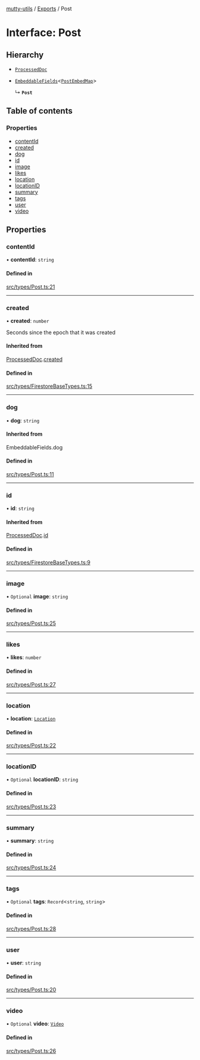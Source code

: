[mutty-utils](../README.md) / [Exports](../modules.md) / Post

# Interface: Post

## Hierarchy

- [`ProcessedDoc`](ProcessedDoc.md)

- [`EmbeddableFields`](../modules.md#embeddablefields)<[`PostEmbedMap`](../modules.md#postembedmap)\>

  ↳ **`Post`**

## Table of contents

### Properties

- [contentId](Post.md#contentid)
- [created](Post.md#created)
- [dog](Post.md#dog)
- [id](Post.md#id)
- [image](Post.md#image)
- [likes](Post.md#likes)
- [location](Post.md#location)
- [locationID](Post.md#locationid)
- [summary](Post.md#summary)
- [tags](Post.md#tags)
- [user](Post.md#user)
- [video](Post.md#video)

## Properties

### contentId

• **contentId**: `string`

#### Defined in

[src/types/Post.ts:21](https://github.com/jonlaing/mutty-utils/blob/f9c02d2/src/types/Post.ts#L21)

___

### created

• **created**: `number`

Seconds since the epoch that it was created

#### Inherited from

[ProcessedDoc](ProcessedDoc.md).[created](ProcessedDoc.md#created)

#### Defined in

[src/types/FirestoreBaseTypes.ts:15](https://github.com/jonlaing/mutty-utils/blob/f9c02d2/src/types/FirestoreBaseTypes.ts#L15)

___

### dog

• **dog**: `string`

#### Inherited from

EmbeddableFields.dog

#### Defined in

[src/types/Post.ts:11](https://github.com/jonlaing/mutty-utils/blob/f9c02d2/src/types/Post.ts#L11)

___

### id

• **id**: `string`

#### Inherited from

[ProcessedDoc](ProcessedDoc.md).[id](ProcessedDoc.md#id)

#### Defined in

[src/types/FirestoreBaseTypes.ts:9](https://github.com/jonlaing/mutty-utils/blob/f9c02d2/src/types/FirestoreBaseTypes.ts#L9)

___

### image

• `Optional` **image**: `string`

#### Defined in

[src/types/Post.ts:25](https://github.com/jonlaing/mutty-utils/blob/f9c02d2/src/types/Post.ts#L25)

___

### likes

• **likes**: `number`

#### Defined in

[src/types/Post.ts:27](https://github.com/jonlaing/mutty-utils/blob/f9c02d2/src/types/Post.ts#L27)

___

### location

• **location**: [`Location`](Location.md)

#### Defined in

[src/types/Post.ts:22](https://github.com/jonlaing/mutty-utils/blob/f9c02d2/src/types/Post.ts#L22)

___

### locationID

• `Optional` **locationID**: `string`

#### Defined in

[src/types/Post.ts:23](https://github.com/jonlaing/mutty-utils/blob/f9c02d2/src/types/Post.ts#L23)

___

### summary

• **summary**: `string`

#### Defined in

[src/types/Post.ts:24](https://github.com/jonlaing/mutty-utils/blob/f9c02d2/src/types/Post.ts#L24)

___

### tags

• `Optional` **tags**: `Record`<`string`, `string`\>

#### Defined in

[src/types/Post.ts:28](https://github.com/jonlaing/mutty-utils/blob/f9c02d2/src/types/Post.ts#L28)

___

### user

• **user**: `string`

#### Defined in

[src/types/Post.ts:20](https://github.com/jonlaing/mutty-utils/blob/f9c02d2/src/types/Post.ts#L20)

___

### video

• `Optional` **video**: [`Video`](Video.md)

#### Defined in

[src/types/Post.ts:26](https://github.com/jonlaing/mutty-utils/blob/f9c02d2/src/types/Post.ts#L26)
